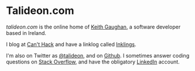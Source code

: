 # Talideon.com

_talideon.com_ is the online home of [Keith Gaughan](https://i.canthack.it/about.html), a software developer based in Ireland.

I blog at [Can't Hack](https://i.canthack.it/) and  have a linklog called [Inklings](https://talideon.com/inklings/).

I'm also on Twitter as [@talideon](https://twitter.com/talideon), and on [Github](https://github.com/kgaughan). I sometimes answer coding questions on [Stack Overflow](https://stackoverflow.com/users/8342/keith-gaughan), and have the obligatory [LinkedIn](https://www.linkedin.com/in/keithgaughan) account.
